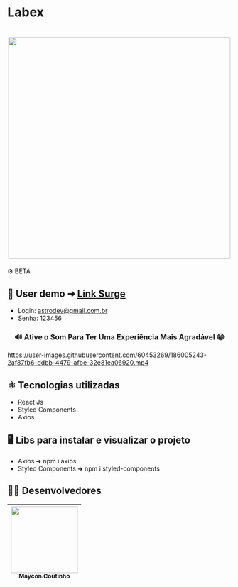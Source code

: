 # Labex

<h1 align="center">
<img width=500 src="https://user-images.githubusercontent.com/60453269/186984862-29b894a1-2445-4e19-8788-6529be3bded0.png">
</h1>

⚙ BETA

## 📲 User demo ➜ [Link Surge](https://plausible-fog.surge.sh/)

- Login: astrodev@gmail.com.br
- Senha: 123456

<h3 align="center">
  🔊 Ative o Som Para Ter Uma Experiência Mais Agradável 😁  <br/>
</h3> 

https://user-images.githubusercontent.com/60453269/186005243-2af87fb6-ddbb-4479-afbe-32e81ea06920.mp4

## ⚛️ Tecnologias utilizadas 
- React Js
- Styled Components 
- Axios 

## 🖥️ Libs para instalar e visualizar o projeto 

- Axios ➜ npm i axios
- Styled Components ➜ npm i styled-components 

## 🧑‍💻 Desenvolvedores  

<div align="center"> 

| [<img src="https://user-images.githubusercontent.com/60453269/184236315-92017e73-39ae-4e8e-8a4b-3e7033bc4eb4.jpg" width=150><br><sub> Maycon Coutinho </sub>](https://www.linkedin.com/in/maycon-coutinho/) | 
|---|

</div> 
